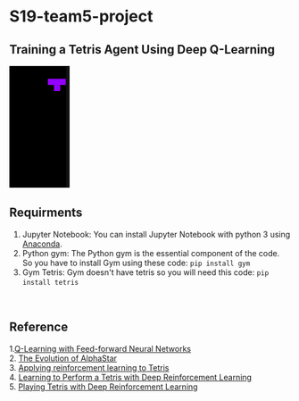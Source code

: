 # S19-team5-project


## Training a Tetris Agent Using Deep Q-Learning

![](tetris.gif)

## Requirments 
1. Jupyter Notebook: You can install Jupyter Notebook with python 3 using [Anaconda](https://docs.anaconda.com/anaconda/install/). 
            <br>
2. Python gym: The Python gym is the essential component of the code. So you have to install Gym using these code: 
`pip install gym` <br>
3. Gym Tetris: Gym doesn't have tetris so you will need this code: 
`pip install tetris`
 <br>
 
## Reference

1.[Q-Learning with Feed-forward Neural Networks](https://github.com/CSCI4850/notebook-examples/blob/master/Feed-forward%20Neural%20Networks/Simple%20Q-Learning.ipynb) <br>
2. [The Evolution of AlphaStar](https://itnext.io/the-evolution-of-alphastar-cefff389b9d5)<br>
3. [Applying reinforcement learning to Tetris](https://www.colinfahey.com/tetris/ApplyingReinforcementLearningToTetris_DonaldCarr_RU_AC_ZA.pdf)<br>
4. [Learning to Perform a Tetris with Deep
Reinforcement Learning](https://homes.cs.washington.edu/~xkcd/papers/deep_rl_for_tetris.pdf)<br>
5. [Playing Tetris with Deep Reinforcement Learning](http://cs231n.stanford.edu/reports/2016/pdfs/121_Report.pdf)<br>